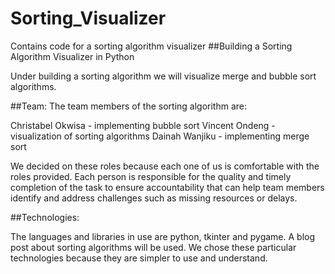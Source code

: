 # Sorting_Visualizer
Contains code for a sorting algorithm visualizer
##Building a Sorting Algorithm Visualizer in Python

Under building a sorting algorithm we will visualize merge and bubble sort algorithms.

##Team:
The team members of the sorting algorithm are:

Christabel Okwisa -  implementing bubble sort
Vincent Ondeng - visualization of sorting algorithms
Dainah Wanjiku - implementing merge sort

We decided on these roles because each one of us is comfortable with the roles provided.
Each person is responsible for the quality and timely completion of the task to ensure accountability that can help team members identify and address challenges such as missing resources or delays.

##Technologies:

The languages and libraries in use are python, tkinter and pygame. A blog post about sorting algorithms will be used.
We chose these particular technologies because they are simpler to use and understand. 
